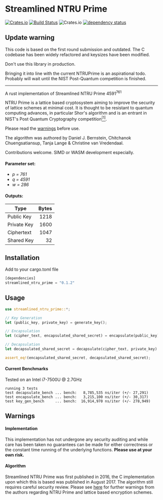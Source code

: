 # Streamlined NTRU Prime

[![Crates.io](https://img.shields.io/crates/v/streamlined-ntru-prime.svg)](https://crates.io/crates/streamlined-ntru-prime) [![Build Status](https://travis-ci.com/MitchellBerry/Streamlined-NTRU-Prime.svg?branch=master)](https://travis-ci.com/MitchellBerry/Streamlined-NTRU-Prime) ![Crates.io](https://img.shields.io/crates/l/rustc-serialize.svg)
[![dependency status](https://deps.rs/crate/streamlined-ntru-prime/0.1.2/status.svg)](https://deps.rs/crate/streamlined-ntru-prime/0.1.2)

## Update warning 

This code is based on the first round submission and outdated. The C codebase has been widely refactored and keysizes have been modified.

Don't use this library in production.

Bringing it into line with the current NTRUPrime is an aspirational todo. Probably will wait until the NIST Post-Quantum competition is finished. 

----

A rust implementation of Streamlined NTRU Prime 4591<sup>761</sup>

NTRU Prime is a lattice based cryptosystem aiming to improve the security of lattice schemes at minimal cost. It is thought to be resistant to quantum computing advances, in particular Shor's algorithm and is an entrant in NIST's Post Quantum Cryptography competition[<sup>[1]</sup>](https://csrc.nist.gov/Projects/Post-Quantum-Cryptography). 

Please read the [warnings](#warnings) before use.

 The algorithm was authored by Daniel J. Bernstein, Chitchanok Chuengsatiansup, Tanja Lange & Christine van Vredendaal. 

 Contributions welcome. SIMD or WASM development especially.
 

#### Parameter set:
* *p = 761* 
* *q = 4591*
* *w = 286*


#### Outputs:

|    Type   	| Bytes 	|
|---------------|----------:|
|  Public Key 	|  1218 	|
| Private Key 	|  1600 	|
|  Ciphertext 	|  1047 	|
| Shared Key  	|   32  	|

## Installation

Add to your cargo.toml file
```rust
[dependencies]
streamlined_ntru_prime = "0.1.2"
```

## Usage

```rust
use streamlined_ntru_prime::*;

// Key Generation
let (public_key, private_key) = generate_key();

// Encapsulation
let (cipher_text, encapsulated_shared_secret) = encapsulate(public_key);

// Decapsulation
let decapsulated_shared_secret = decapsulate(cipher_text, private_key).expect("Decapsulation failure");

assert_eq!(encapsulated_shared_secret, decapsulated_shared_secret);
```

#### Current Benchmarks

Tested on an  Intel i7-7500U @ 2.7GHz
```shell
running 3 tests
test decapsulate_bench ... bench:   8,785,535 ns/iter (+/- 27,291)
test encapsulate_bench ... bench:   3,215,100 ns/iter (+/- 30,317)
test key_gen_bench     ... bench:  16,914,970 ns/iter (+/- 278,949)
```

## Warnings

#### Implementation 
This implementation has not undergone any security auditing and while care has been taken no guarantees can be made for either correctness or the constant time running of the underlying functions. **Please use at your own risk.**

#### Algorithm

Streamlined NTRU Prime was first published in 2016, the C implementation upon which this is based was published in August 2017. The algorithm still requires careful security review. Please see [here](https://ntruprime.cr.yp.to/warnings.html) for further warnings from the authors regarding NTRU Prime and lattice based encryption schemes.

